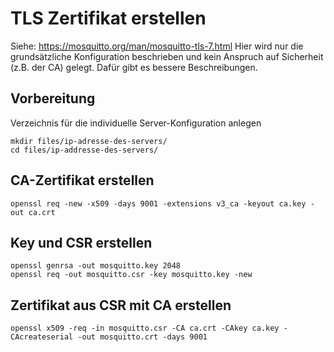# TLS Zertifikat erstellen
Siehe: https://mosquitto.org/man/mosquitto-tls-7.html
Hier wird nur die grundsätzliche Konfiguration beschrieben und kein Anspruch auf
Sicherheit (z.B. der CA) gelegt. Dafür gibt es bessere Beschreibungen.

## Vorbereitung
Verzeichnis für die individuelle Server-Konfiguration anlegen
```
mkdir files/ip-adresse-des-servers/
cd files/ip-addresse-des-servers/
```

## CA-Zertifikat erstellen
```
openssl req -new -x509 -days 9001 -extensions v3_ca -keyout ca.key -out ca.crt
```

## Key und CSR erstellen
```
openssl genrsa -out mosquitto.key 2048
openssl req -out mosquitto.csr -key mosquitto.key -new
```

## Zertifikat aus CSR mit CA erstellen
```
openssl x509 -req -in mosquitto.csr -CA ca.crt -CAkey ca.key -CAcreateserial -out mosquitto.crt -days 9001
```

